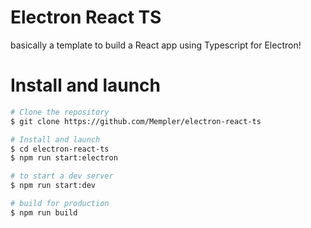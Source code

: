 # Electron React TS

basically a template to build a React app using Typescript for Electron!

# Install and launch
```sh
# Clone the repository
$ git clone https://github.com/Mempler/electron-react-ts

# Install and launch
$ cd electron-react-ts
$ npm run start:electron

# to start a dev server
$ npm run start:dev

# build for production
$ npm run build
```